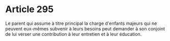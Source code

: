 # Article 295

Le parent qui assume à titre principal la charge d'enfants majeurs qui ne peuvent eux-mêmes subvenir à leurs besoins peut demander à son conjoint de lui verser une contribution à leur entretien et à leur éducation.
